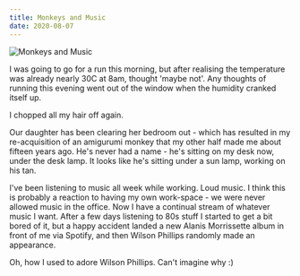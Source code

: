 ```yaml
---
title: Monkeys and Music
date: 2020-08-07
---
```


![Monkeys and Music](https://source.unsplash.com/cckf4TsHAuw/1600x900)

I was going to go for a run this morning, but after realising the temperature was already nearly 30C at 8am, thought 'maybe not'. Any thoughts of running this evening went out of the window when the humidity cranked itself up.

I chopped all my hair off again.

Our daughter has been clearing her bedroom out - which has resulted in my re-acquisition of an amigurumi monkey that my other half made me about fifteen years ago. He's never had a name - he's sitting on my desk now, under the desk lamp. It looks like he's sitting under a sun lamp, working on his tan.

I've been listening to music all week while working. Loud music. I think this is probably a reaction to having my own work-space - we were never allowed music in the office. Now I have a continual stream of whatever music I want. After a few days listening to 80s stuff I started to get a bit bored of it, but a happy accident landed a new Alanis Morrissette album in front of me via Spotify, and then Wilson Phillips randomly made an appearance.

Oh, how I used to adore Wilson Phillips. Can't imagine why :)
